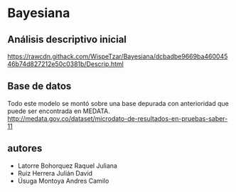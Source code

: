 # Bayesiana
## Análisis descriptivo inicial
https://rawcdn.githack.com/WispeTzar/Bayesiana/dcbadbe9669ba46004546b74d827212e50c0381b/Descrip.html

## Base de datos
Todo este modelo se montó sobre una base depurada con anterioridad que puede ser encontrada en MEDATA.
http://medata.gov.co/dataset/microdato-de-resultados-en-pruebas-saber-11

## autores
- Latorre Bohorquez Raquel Juliana
- Ruiz Herrera Julián David
- Úsuga Montoya Andres Camilo

